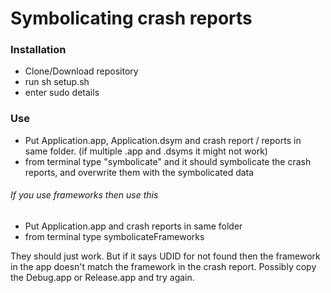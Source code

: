 # Symbolicating crash reports

### Installation

- Clone/Download repository
- run sh setup.sh
- enter sudo details

### Use

- Put Application.app, Application.dsym and crash report / reports in same folder. (if multiple .app and .dsyms it might not work)
- from terminal type "symbolicate" and it should symbolicate the crash reports, and overwrite them with the symbolicated data

###### If you use frameworks then use this

- Put Application.app and crash reports in same folder
- from terminal type symbolicateFrameworks

They should just work. But if it says UDID for not found then the framework in the app doesn't match the framework in the crash report. Possibly copy the Debug.app or Release.app and try again.

